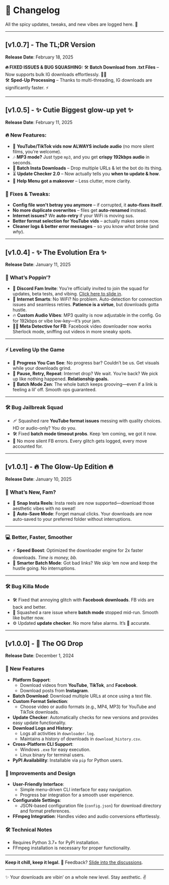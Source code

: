 # 🌈 Changelog  

All the spicy updates, tweaks, and new vibes are logged here. 🌟  

---

## [v1.0.7] - The TL;DR Version  
**Release Date**: February 18, 2025 

**🔥 FIXED ISSUES & BUG SQUASHING:**
🛠️ **Batch Download from .txt Files** – Now supports bulk IG downloads effortlessly. 🔄✨  
🛠️ **Sped-Up Processing** – Thanks to multi-threading, IG downloads are significantly faster. ⚡  

---

## [v1.0.5] - ✨ Cutie Biggest glow-up yet ✨  
**Release Date**: February 11, 2025 

### 🔥 **New Features:**  
- 🎥 **YouTube/TikTok vids now ALWAYS include audio** (no more silent films, you're welcome).  
- 🎶 **MP3 mode?** Just type `mp3`, and you get **crispy 192kbps audio** in seconds.  
- 💾 **Batch Insta Downloads** – Drop multiple URLs & let the bot do its thing.  
- ⏳ **Update Checker 2.0** – Now actually tells you **when to update & how**.  
- 📜 **Help Menu got a makeover** – Less clutter, more clarity.  

### 🔧 **Fixes & Tweaks:**  
- **Config file won't betray you anymore** – if corrupted, it **auto-fixes itself**.  
- **No more duplicate overwrites** – files get **auto-renamed** instead.  
- **Internet issues?** We **auto-retry** if your WiFi is moving sus.  
- **Better format selection for YouTube vids** – actually makes sense now.  
- **Cleaner logs & better error messages** – so you know *what* broke (and *why*).

---

## [v1.0.4] - ✨ The Evolution Era ✨  
**Release Date**: January 11, 2025  

### 🌟 **What’s Poppin’?**  
- 🎉 **Discord Fam Invite**: You’re officially invited to join the squad for updates, beta tests, and vibing. [Click here to slide in](https://discord.gg/skHyssu).  
- 🧠 **Internet Smarts**: No WiFi? No problem. Auto-detection for connection issues and seamless retries. **Patience is a virtue**, but downloads gotta hustle.  
- 🔥 **Custom Audio Vibes**: MP3 quality is now adjustable in the config. Go for 192kbps or vibe low-key—it’s your jam.  
- 🕵️‍♀️ **Meta Detective for FB**: Facebook video downloader now works Sherlock mode, sniffing out videos in more sneaky spots.  

---

### ⚡ **Leveling Up the Game**  
- 💨 **Progress You Can See**: No progress bar? Couldn’t be us. Get visuals while your downloads grind.  
- 🦾 **Pause, Retry, Repeat**: Internet drop? We wait. You’re back? We pick up like nothing happened. **Relationship goals.**  
- 🌈 **Batch Mode Zen**: The whole batch keeps grooving—even if a link is feeling a lil’ off. Smooth ops guaranteed.  

---

### 🛠️ **Bug Jailbreak Squad**  
- 🩹 Squashed rare **YouTube format issues** messing with quality choices. HD or audio-only? You do you.  
- 🛠️ Fixed **batch mode timeout probs**. Keep ‘em coming, we got it now.  
- 🐞 No more silent FB errors. Every glitch gets logged, every move accounted for.  

---

## [v1.0.1] - 🔥 The Glow-Up Edition 🔥  
**Release Date**: January 10, 2025  

### 🎯 **What’s New, Fam?**  
- 🚀 **Snap Insta Reels**: Insta reels are now supported—download those aesthetic vibes with no sweat!  
- 💾 **Auto-Save Mode**: Forget manual clicks. Your downloads are now auto-saved to your preferred folder without interruptions.  

---

### 💻 **Better, Faster, Smoother**  
- ⚡ **Speed Boost**: Optimized the downloader engine for 2x faster downloads. *Time is money, bb.*  
- 🧠 **Smarter Batch Mode**: Got bad links? We skip ‘em now and keep the hustle going. No interruptions.  

---

### 🛠️ **Bug Killa Mode**  
- 🛠️ Fixed that annoying glitch with **Facebook downloads**. FB vids are back and better.  
- 🐞 Squashed a rare issue where **batch mode** stopped mid-run. Smooth like butter now.  
- ⚙️ Updated **update checker**. No more false alarms. It’s 💯 accurate.  

---

## [v1.0.0] - 🥳 The OG Drop  
**Release Date**: December 1, 2024  

### 🎉 New Features  
- **Platform Support**:  
  - Download videos from **YouTube**, **TikTok**, and **Facebook**.  
  - Download posts from **Instagram**.  
- **Batch Download**: Download multiple URLs at once using a text file.  
- **Custom Format Selection**:  
  - Choose video or audio formats (e.g., MP4, MP3) for YouTube and TikTok downloads.  
- **Update Checker**: Automatically checks for new versions and provides easy update functionality.  
- **Download Logs and History**:  
  - Logs all activities in `downloader.log`.  
  - Maintains a history of downloads in `download_history.csv`.  
- **Cross-Platform CLI Support**:  
  - Windows `.exe` for easy execution.  
  - Linux binary for terminal users.  
- **PyPI Availability**: Installable via `pip` for Python users.  

### 🚀 Improvements and Design  
- **User-Friendly Interface**:  
  - Simple menu-driven CLI interface for easy navigation.  
  - Progress bar integration for a smooth user experience.  
- **Configurable Settings**:  
  - JSON-based configuration file (`config.json`) for download directory and format preferences.  
- **FFmpeg Integration**: Handles video and audio conversions effortlessly.  

### 🛠️ Technical Notes  
- Requires Python 3.7+ for PyPI installation.  
- FFmpeg installation is necessary for proper functionality.

---

**Keep it chill, keep it legal.** 💌 Feedback? [Slide into the discussions](https://github.com/nayandas69/Social-Media-Downloader/discussions).  

---

✨ Your downloads are vibin’ on a whole new level. Stay aesthetic. ✌️  
